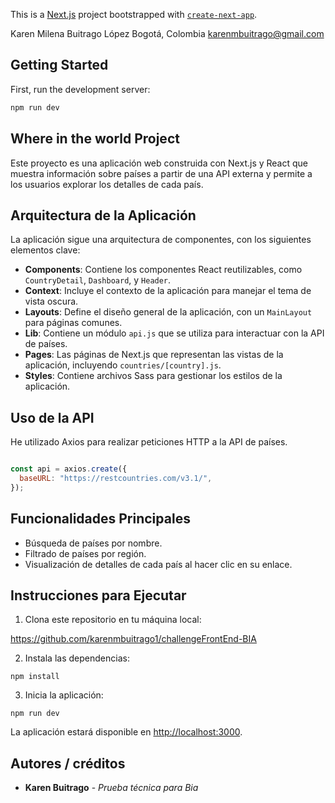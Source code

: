 This is a [Next.js](https://nextjs.org/) project bootstrapped with [`create-next-app`](https://github.com/vercel/next.js/tree/canary/packages/create-next-app).

Karen Milena Buitrago López
Bogotá, Colombia
karenmbuitrago@gmail.com


## Getting Started

First, run the development server:

```bash
npm run dev
```

## Where in the world Project

Este proyecto es una aplicación web construida con Next.js y React que muestra información sobre países a partir de una API externa y permite a los usuarios explorar los detalles de cada país.

## Arquitectura de la Aplicación

La aplicación sigue una arquitectura de componentes, con los siguientes elementos clave:

- **Components**: Contiene los componentes React reutilizables, como `CountryDetail`, `Dashboard`, y `Header`.
- **Context**: Incluye el contexto de la aplicación para manejar el tema de vista oscura.
- **Layouts**: Define el diseño general de la aplicación, con un `MainLayout` para páginas comunes.
- **Lib**: Contiene un módulo `api.js` que se utiliza para interactuar con la API de países.
- **Pages**: Las páginas de Next.js que representan las vistas de la aplicación, incluyendo `countries/[country].js`.
- **Styles**: Contiene archivos Sass para gestionar los estilos de la aplicación.

## Uso de la API

He utilizado Axios para realizar peticiones HTTP a la API de países.

```javascript

const api = axios.create({
  baseURL: "https://restcountries.com/v3.1/",
});
```

## Funcionalidades Principales

- Búsqueda de países por nombre.
- Filtrado de países por región.
- Visualización de detalles de cada país al hacer clic en su enlace.


## Instrucciones para Ejecutar

1. Clona este repositorio en tu máquina local:

https://github.com/karenmbuitrago1/challengeFrontEnd-BIA

2. Instala las dependencias:

```
npm install
```

3. Inicia la aplicación:


```
npm run dev
```

La aplicación estará disponible en [http://localhost:3000](http://localhost:3000).


## Autores / créditos
* **Karen Buitrago** - *Prueba técnica para Bia*


